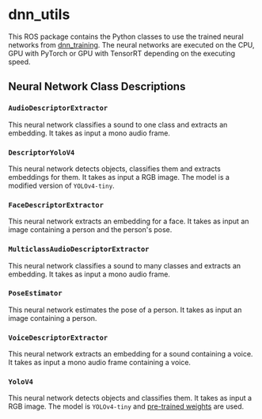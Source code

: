 # dnn_utils
This ROS package contains the Python classes to use the trained neural networks from [dnn_training](../../tools/dnn_training). The neural networks are executed on the CPU, GPU with PyTorch or GPU with TensorRT depending on the executing speed.

## Neural Network Class Descriptions

### `AudioDescriptorExtractor`
This neural network classifies a sound to one class and extracts an embedding. It takes as input a mono audio frame.

### `DescriptorYoloV4`
This neural network detects objects, classifies them and extracts embeddings for them. It takes as input a RGB image. The model is a modified version of `YOLOv4-tiny`.

### `FaceDescriptorExtractor`
This neural network extracts an embedding for a face. It takes as input an image containing a person and the person's pose.

### `MulticlassAudioDescriptorExtractor`
This neural network classifies a sound to many classes and extracts an embedding. It takes as input a mono audio frame.

### `PoseEstimator`
This neural network estimates the pose of a person. It takes as input an image containing a person.

### `VoiceDescriptorExtractor`
This neural network extracts an embedding for a sound containing a voice. It takes as input a mono audio frame containing a voice.

### `YoloV4`
This neural network detects objects and classifies them. It takes as input a RGB image. The model is `YOLOv4-tiny` and [pre-trained weights](https://github.com/AlexeyAB/darknet/releases/download/darknet_yolo_v4_pre/yolov4-tiny.weights) are used.
